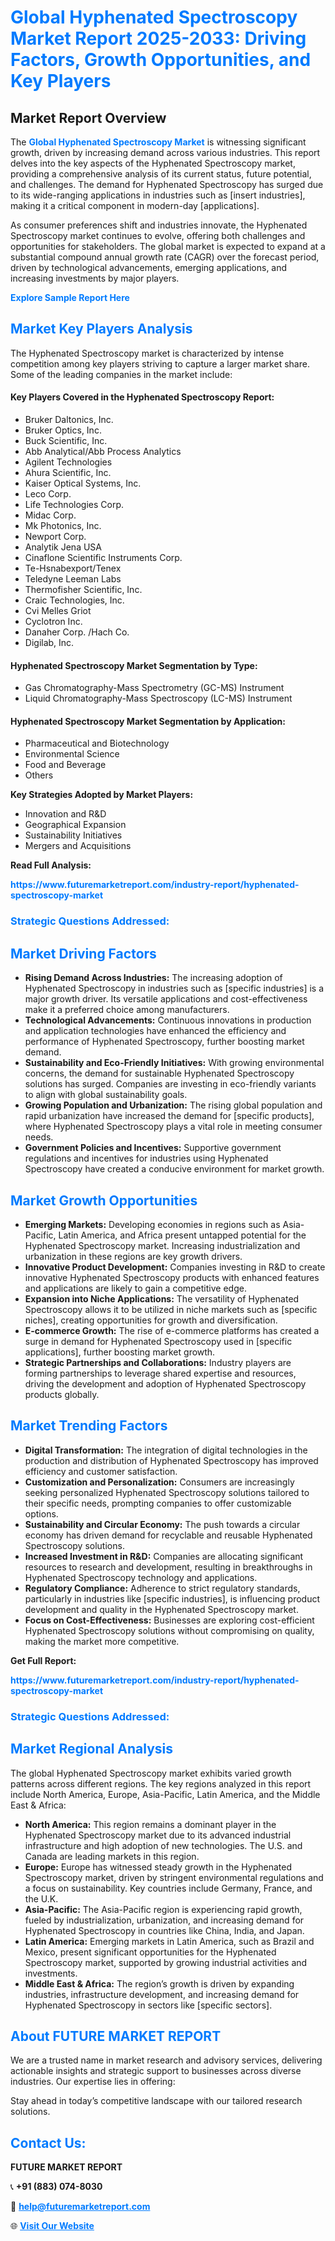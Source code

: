 <h1 style="color: #007BFF;">Global Hyphenated Spectroscopy Market Report 2025-2033: Driving Factors, Growth Opportunities, and Key Players</h1>

<section id="overview">
<h2>Market Report Overview</h2>
<p>The <a href="https://www.futuremarketreport.com/industry-report/hyphenated-spectroscopy-market" style="color: #007BFF; text-decoration: none;"><strong>Global Hyphenated Spectroscopy Market</strong></a> is witnessing significant growth, driven by increasing demand across various industries. This report delves into the key aspects of the Hyphenated Spectroscopy market, providing a comprehensive analysis of its current status, future potential, and challenges. The demand for Hyphenated Spectroscopy has surged due to its wide-ranging applications in industries such as [insert industries], making it a critical component in modern-day [applications].</p>
<p>As consumer preferences shift and industries innovate, the Hyphenated Spectroscopy market continues to evolve, offering both challenges and opportunities for stakeholders. The global market is expected to expand at a substantial compound annual growth rate (CAGR) over the forecast period, driven by technological advancements, emerging applications, and increasing investments by major players.</p>
</section>

<section id="overview">
<p><a href="https://www.futuremarketreport.com/request-sample/reportId=53275" style="color: #007BFF; text-decoration: none;"><strong>Explore Sample Report Here</strong></a></p>
</section>

<section id="key-players">
<h2 style="color: #007BFF;">Market Key Players Analysis</h2>
<p>The Hyphenated Spectroscopy market is characterized by intense competition among key players striving to capture a larger market share. Some of the leading companies in the market include:</p>
<h4>Key Players Covered in the Hyphenated Spectroscopy Report:</h4>
<ul><li>Bruker Daltonics, Inc.</li><li>Bruker Optics, Inc.</li><li>Buck Scientific, Inc.</li><li>Abb Analytical/Abb Process Analytics</li><li>Agilent Technologies</li><li>Ahura Scientific, Inc.</li><li>Kaiser Optical Systems, Inc.</li><li>Leco Corp.</li><li>Life Technologies Corp.</li><li>Midac Corp.</li><li>Mk Photonics, Inc.</li><li>Newport Corp.</li><li>Analytik Jena USA</li><li>Cinaflone Scientific Instruments Corp.</li><li>Te-Hsnabexport/Tenex</li><li>Teledyne Leeman Labs</li><li>Thermofisher Scientific, Inc.</li><li>Craic Technologies, Inc.</li><li>Cvi Melles Griot</li><li>Cyclotron Inc.</li><li>Danaher Corp. /Hach Co.</li><li>Digilab, Inc.</li></ul>
<h4>Hyphenated Spectroscopy Market Segmentation by Type:</h4>
<ul><li>Gas Chromatography-Mass Spectrometry (GC-MS) Instrument</li><li>Liquid Chromatography-Mass Spectroscopy (LC-MS) Instrument</li></ul>

<h4>Hyphenated Spectroscopy Market Segmentation by Application:</h4>
<ul><li>Pharmaceutical and Biotechnology</li><li>Environmental Science</li><li>Food and Beverage</li><li>Others</li></ul>
<p><strong>Key Strategies Adopted by Market Players:</strong></p>
<ul>
<li>Innovation and R&D</li>
<li>Geographical Expansion</li>
<li>Sustainability Initiatives</li>
<li>Mergers and Acquisitions</li>
</ul>
</section>

<section>
<p><strong>Read Full Analysis: </strong></p><a href="https://www.futuremarketreport.com/industry-report/hyphenated-spectroscopy-market" style="color: #007BFF; text-decoration: none;"><strong>https://www.futuremarketreport.com/industry-report/hyphenated-spectroscopy-market</strong></a>
<h3 style="color: #007BFF;">Strategic Questions Addressed:</h3>
</section>

<section id="driving-factors">
<h2 style="color: #007BFF;">Market Driving Factors</h2>
<ul>
<li><strong>Rising Demand Across Industries:</strong> The increasing adoption of Hyphenated Spectroscopy in industries such as [specific industries] is a major growth driver. Its versatile applications and cost-effectiveness make it a preferred choice among manufacturers.</li>
<li><strong>Technological Advancements:</strong> Continuous innovations in production and application technologies have enhanced the efficiency and performance of Hyphenated Spectroscopy, further boosting market demand.</li>
<li><strong>Sustainability and Eco-Friendly Initiatives:</strong> With growing environmental concerns, the demand for sustainable Hyphenated Spectroscopy solutions has surged. Companies are investing in eco-friendly variants to align with global sustainability goals.</li>
<li><strong>Growing Population and Urbanization:</strong> The rising global population and rapid urbanization have increased the demand for [specific products], where Hyphenated Spectroscopy plays a vital role in meeting consumer needs.</li>
<li><strong>Government Policies and Incentives:</strong> Supportive government regulations and incentives for industries using Hyphenated Spectroscopy have created a conducive environment for market growth.</li>
</ul>
</section>

<section id="growth-opportunities">
<h2 style="color: #007BFF;">Market Growth Opportunities</h2>
<ul>
<li><strong>Emerging Markets:</strong> Developing economies in regions such as Asia-Pacific, Latin America, and Africa present untapped potential for the Hyphenated Spectroscopy market. Increasing industrialization and urbanization in these regions are key growth drivers.</li>
<li><strong>Innovative Product Development:</strong> Companies investing in R&D to create innovative Hyphenated Spectroscopy products with enhanced features and applications are likely to gain a competitive edge.</li>
<li><strong>Expansion into Niche Applications:</strong> The versatility of Hyphenated Spectroscopy allows it to be utilized in niche markets such as [specific niches], creating opportunities for growth and diversification.</li>
<li><strong>E-commerce Growth:</strong> The rise of e-commerce platforms has created a surge in demand for Hyphenated Spectroscopy used in [specific applications], further boosting market growth.</li>
<li><strong>Strategic Partnerships and Collaborations:</strong> Industry players are forming partnerships to leverage shared expertise and resources, driving the development and adoption of Hyphenated Spectroscopy products globally.</li>
</ul>
</section>

<section id="trending-factors">
<h2 style="color: #007BFF;">Market Trending Factors</h2>
<ul>
<li><strong>Digital Transformation:</strong> The integration of digital technologies in the production and distribution of Hyphenated Spectroscopy has improved efficiency and customer satisfaction.</li>
<li><strong>Customization and Personalization:</strong> Consumers are increasingly seeking personalized Hyphenated Spectroscopy solutions tailored to their specific needs, prompting companies to offer customizable options.</li>
<li><strong>Sustainability and Circular Economy:</strong> The push towards a circular economy has driven demand for recyclable and reusable Hyphenated Spectroscopy solutions.</li>
<li><strong>Increased Investment in R&D:</strong> Companies are allocating significant resources to research and development, resulting in breakthroughs in Hyphenated Spectroscopy technology and applications.</li>
<li><strong>Regulatory Compliance:</strong> Adherence to strict regulatory standards, particularly in industries like [specific industries], is influencing product development and quality in the Hyphenated Spectroscopy market.</li>
<li><strong>Focus on Cost-Effectiveness:</strong> Businesses are exploring cost-efficient Hyphenated Spectroscopy solutions without compromising on quality, making the market more competitive.</li>
</ul>
</section>

<section>
<p><strong>Get Full Report: </strong></p><a href="https://www.futuremarketreport.com/industry-report/hyphenated-spectroscopy-market" style="color: #007BFF; text-decoration: none;"><strong>https://www.futuremarketreport.com/industry-report/hyphenated-spectroscopy-market</strong></a>
<h3 style="color: #007BFF;">Strategic Questions Addressed:</h3>
</section>


<section id="regional-analysis">
<h2 style="color: #007BFF;">Market Regional Analysis</h2>
<p>The global Hyphenated Spectroscopy market exhibits varied growth patterns across different regions. The key regions analyzed in this report include North America, Europe, Asia-Pacific, Latin America, and the Middle East & Africa:</p>
<ul>
<li><strong>North America:</strong> This region remains a dominant player in the Hyphenated Spectroscopy market due to its advanced industrial infrastructure and high adoption of new technologies. The U.S. and Canada are leading markets in this region.</li>
<li><strong>Europe:</strong> Europe has witnessed steady growth in the Hyphenated Spectroscopy market, driven by stringent environmental regulations and a focus on sustainability. Key countries include Germany, France, and the U.K.</li>
<li><strong>Asia-Pacific:</strong> The Asia-Pacific region is experiencing rapid growth, fueled by industrialization, urbanization, and increasing demand for Hyphenated Spectroscopy in countries like China, India, and Japan.</li>
<li><strong>Latin America:</strong> Emerging markets in Latin America, such as Brazil and Mexico, present significant opportunities for the Hyphenated Spectroscopy market, supported by growing industrial activities and investments.</li>
<li><strong>Middle East & Africa:</strong> The region’s growth is driven by expanding industries, infrastructure development, and increasing demand for Hyphenated Spectroscopy in sectors like [specific sectors].</li>
</ul>
</section>

<footer>
<h2 style="color: #007BFF;">About FUTURE MARKET REPORT</h2>
<p>We are a trusted name in market research and advisory services, delivering actionable insights and strategic support to businesses across diverse industries. Our expertise lies in offering:</p>

<p>Stay ahead in today’s competitive landscape with our tailored research solutions.</p>

<h2 style="color: #007BFF;">Contact Us:</h2>
<p><strong>FUTURE MARKET REPORT</strong></p>
<p>📞 <strong>+91 (883) 074-8030</strong></p>
<p>📧 <strong><a href="mailto:help@futuremarketreport.com" style="color: #007BFF;">help@futuremarketreport.com</a></strong></p>
<p>🌐 <strong><a href="https://www.futuremarketreport.com/" style="color: #007BFF;">Visit Our Website</a></strong></p>
</footer>